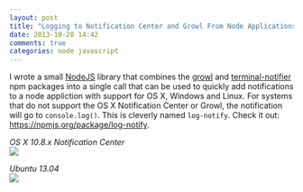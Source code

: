 ```yaml
---
layout: post
title: "Logging to Notification Center and Growl From Node Applications"
date: 2013-10-20 14:42
comments: true
categories: node javascript
---
```


I wrote a small [NodeJS][node] library that combines the [growl][growl] and
[terminal-notifier][terminal-notifier] npm packages into a single call that can
be used to quickly add notifications to a node appliction with support for OS X,
Windows and Linux. For systems that do not support the OS X Notification Center
or Growl, the notification will go to `console.log()`.  This is cleverly named
`log-notify`.  Check it out: <https://npmjs.org/package/log-notify>.

_OS X 10.8.x Notification Center_  
![](http://new.tinygrab.com/d34460e816c9911aabc9cebaa92ac8c13910a39faa.png)

_Ubuntu 13.04_  
![](http://new.tinygrab.com/d34460e816c07e0856758e7746df470467713d2696.png)




[dust-compiler]: https://npmjs.org/package/dust-compiler
[growl]: https://npmjs.org/package/growl
[node]: http://nodejs.org/
[terminal-notifier]: https://npmjs.org/package/terminal-notifier
